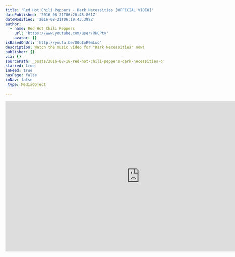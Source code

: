 ```yaml
---
title: 'Red Hot Chili Peppers - Dark Necessities [OFFICIAL VIDEO]'
datePublished: '2016-08-21T06:20:45.861Z'
dateModified: '2016-08-21T06:19:43.398Z'
author:
  - name: Red Hot Chili Peppers
    url: 'https://www.youtube.com/user/RHCPtv'
    avatar: {}
isBasedOnUrl: 'http://youtu.be/Q0oIoR9mLwc'
description: Watch the music video for "Dark Necessities" now!
publisher: {}
via: {}
sourcePath: _posts/2016-08-18-red-hot-chili-peppers-dark-necessities-official-video.md
starred: true
inFeed: true
hasPage: false
inNav: false
_type: MediaObject

---
```

<iframe src="http://cdn.embedly.com/widgets/media.html?src=https%3A%2F%2Fwww.youtube.com%2Fembed%2FQ0oIoR9mLwc%3Ffeature%3Doembed&amp;url=http%3A%2F%2Fwww.youtube.com%2Fwatch%3Fv%3DQ0oIoR9mLwc&amp;image=https%3A%2F%2Fi.ytimg.com%2Fvi%2FQ0oIoR9mLwc%2Fhqdefault.jpg&amp;key=b7d04c9b404c499eba89ee7072e1c4f7&amp;type=text%2Fhtml&amp;schema=youtube" width="854" height="480" scrolling="no" frameborder="0" allowfullscreen="" style=""></iframe>